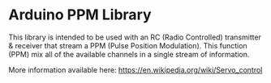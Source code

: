 # Arduino PPM Library

This library is intended to be used with an RC (Radio Controlled) transmitter & receiver that stream a PPM (Pulse Position Modulation). This function (PPM) mix all of the available channels in a single stream of information.

More information available here: https://en.wikipedia.org/wiki/Servo_control
